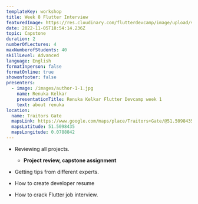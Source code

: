 ```yaml
---
templateKey: workshop
title: Week 8 Flutter Interview
featuredImage: https://res.cloudinary.com/flutterdevcamp/image/upload/v1664187915/flutterdevcamp/mentors/mentor_banner_simon_kk9t4v.png
date: 2022-11-05T18:54:14.236Z
topic: Capstone
duration: 2
numberOfLectures: 4
maxNumberofStudents: 40
skillLevel: Advanced
language: English
formatInperson: false
formatOnline: true
showonfooter: false
presenters:
  - image: /images/author-1-1.jpg
    name: Renuka Kelkar
    presentationTitle: Renuka Kelkar Flutter Devcamp week 1
    text: about renuka
location:
  name: Traitors Gate
  mapsLink: https://www.google.com/maps/place/Traitors+Gate/@51.5098435,-0.0788842,19z/data=!4m5!3m4!1s0x4876030dd752a1c5:0x4a35f7c87ee9c96!8m2!3d51.5098435!4d-0.0784241
  mapsLatitude: 51.5098435
  mapsLongitude: 0.0788842
---
```

* Reviewing all projects.

  * **Project review, capstone assignment**
* Getting tips from different experts.
* How to create developer resume
* How to crack Flutter job interview.